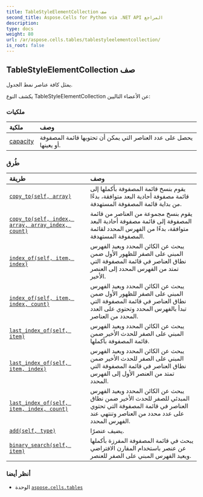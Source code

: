 ```yaml
---
title: TableStyleElementCollection صف
second_title: Aspose.Cells for Python via .NET API المراجع
description:
type: docs
weight: 80
url: /ar/aspose.cells.tables/tablestyleelementcollection/
is_root: false
---
```

##  TableStyleElementCollection صف
يمثل كافة عناصر نمط الجدول.



يكشف النوع TableStyleElementCollection عن الأعضاء التاليين:

###  ملكيات
| ملكية| وصف|
| :- | :- |
| [capacity](/cells/python-net/ar/aspose.cells.tables/tablestyleelementcollection/capacity) | يحصل على عدد العناصر التي يمكن أن تحتويها قائمة المصفوفة أو يعينها.|


###  طُرق
| طريقة| وصف|
| :- | :- |
| [`copy_to(self, array)`](/cells/python-net/ar/aspose.cells.tables/tablestyleelementcollection/copy_to/#list) |يقوم بنسخ قائمة المصفوفة بأكملها إلى قائمة مصفوفة أحادية البعد متوافقة، بدءًا من بداية قائمة المصفوفة المستهدفة.|
| [`copy_to(self, index, array, array_index, count)`](/cells/python-net/ar/aspose.cells.tables/tablestyleelementcollection/copy_to/#int-list-int-int) | يقوم بنسخ مجموعة من العناصر من قائمة المصفوفة إلى قائمة مصفوفة أحادية البعد متوافقة، بدءًا من الفهرس المحدد لقائمة المصفوفة المستهدفة.|
| [`index_of(self, item, index)`](/cells/python-net/ar/aspose.cells.tables/tablestyleelementcollection/index_of/#aspose.cells.tables.tablestyleelement-int) | يبحث عن الكائن المحدد ويعيد الفهرس المبني على الصفر للظهور الأول ضمن نطاق العناصر في قائمة المصفوفة التي تمتد من الفهرس المحدد إلى العنصر الأخير.|
| [`index_of(self, item, index, count)`](/cells/python-net/ar/aspose.cells.tables/tablestyleelementcollection/index_of/#aspose.cells.tables.tablestyleelement-int-int) | يبحث عن الكائن المحدد ويعيد الفهرس المبني على الصفر للظهور الأول ضمن نطاق العناصر في قائمة المصفوفة التي تبدأ بالفهرس المحدد وتحتوي على العدد المحدد من العناصر.|
| [`last_index_of(self, item)`](/cells/python-net/ar/aspose.cells.tables/tablestyleelementcollection/last_index_of/#aspose.cells.tables.tablestyleelement) | يبحث عن الكائن المحدد ويعيد الفهرس المبني على الصفر للحدث الأخير ضمن قائمة المصفوفة بأكملها.|
| [`last_index_of(self, item, index)`](/cells/python-net/ar/aspose.cells.tables/tablestyleelementcollection/last_index_of/#aspose.cells.tables.tablestyleelement-int) |يبحث عن الكائن المحدد ويعيد الفهرس المبني على الصفر للحدث الأخير ضمن نطاق العناصر في قائمة المصفوفة التي تمتد من العنصر الأول إلى الفهرس المحدد.|
| [`last_index_of(self, item, index, count)`](/cells/python-net/ar/aspose.cells.tables/tablestyleelementcollection/last_index_of/#aspose.cells.tables.tablestyleelement-int-int) | يبحث عن الكائن المحدد ويعيد الفهرس المبدئي للصفر للحدث الأخير ضمن نطاق العناصر في قائمة المصفوفة التي تحتوي على عدد محدد من العناصر وتنتهي عند الفهرس المحدد.|
| [`add(self, type)`](/cells/python-net/ar/aspose.cells.tables/tablestyleelementcollection/add/#aspose.cells.tables.tablestyleelementtype) | يضيف عنصرًا.|
| [`binary_search(self, item)`](/cells/python-net/ar/aspose.cells.tables/tablestyleelementcollection/binary_search/#aspose.cells.tables.tablestyleelement) | يبحث في قائمة المصفوفة المفرزة بأكملها عن عنصر باستخدام المقارن الافتراضي ويعيد الفهرس المبني على الصفر للعنصر.|



###  أنظر أيضا
* الوحدة [`aspose.cells.tables`](..)
